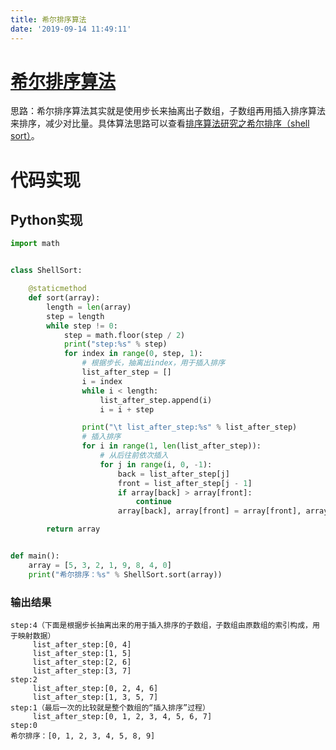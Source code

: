 ```yaml
---
title: 希尔排序算法
date: '2019-09-14 11:49:11'
---
```


# [希尔排序算法](https://blog.csdn.net/qq_37466121/article/details/85957138)

思路：希尔排序算法其实就是使用步长来抽离出子数组，子数组再用插入排序算法来排序，减少对比量。具体算法思路可以查看[排序算法研究之希尔排序（shell sort）](https://blog.csdn.net/qq_37466121/article/details/85957138)。

# 代码实现

## Python实现

```python
import math


class ShellSort:

    @staticmethod
    def sort(array):
        length = len(array)
        step = length
        while step != 0:
            step = math.floor(step / 2)
            print("step:%s" % step)
            for index in range(0, step, 1):
                # 根据步长，抽离出index，用于插入排序
                list_after_step = []
                i = index
                while i < length:
                    list_after_step.append(i)
                    i = i + step

                print("\t list_after_step:%s" % list_after_step)
                # 插入排序
                for i in range(1, len(list_after_step)):
                    # 从后往前依次插入
                    for j in range(i, 0, -1):
                        back = list_after_step[j]
                        front = list_after_step[j - 1]
                        if array[back] > array[front]:
                            continue
                        array[back], array[front] = array[front], array[back]

        return array


def main():
    array = [5, 3, 2, 1, 9, 8, 4, 0]
    print("希尔排序：%s" % ShellSort.sort(array))
```

### 输出结果

```
step:4（下面是根据步长抽离出来的用于插入排序的子数组，子数组由原数组的索引构成，用于映射数据）
	 list_after_step:[0, 4]
	 list_after_step:[1, 5]
	 list_after_step:[2, 6]
	 list_after_step:[3, 7]
step:2
	 list_after_step:[0, 2, 4, 6]
	 list_after_step:[1, 3, 5, 7]
step:1（最后一次的比较就是整个数组的“插入排序”过程）
	 list_after_step:[0, 1, 2, 3, 4, 5, 6, 7]
step:0
希尔排序：[0, 1, 2, 3, 4, 5, 8, 9]
```